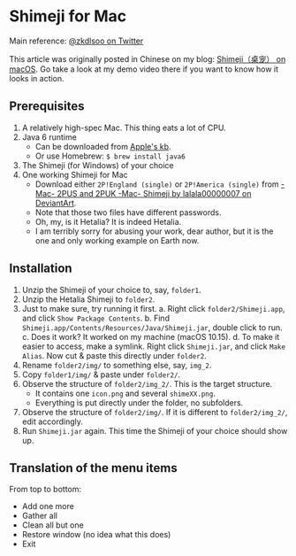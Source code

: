 # Shimeji for Mac

Main reference: [@zkdlsoo on Twitter](https://twitter.com/zkdlsoo/status/986176637946359808)

This article was originally posted in Chinese on my blog: [Shimeji（桌宠） on macOS](https://blog.loikein.one/2021/02/shimeji-on-macos.html). Go take a look at my demo video there if you want to know how it looks in action.

## Prerequisites

1. A relatively high-spec Mac. This thing eats a lot of CPU.
1. Java 6 runtime
    - Can be downloaded from [Apple's kb](https://support.apple.com/kb/DL1572?locale=en_US).
    - Or use Homebrew: `$ brew install java6`
1. The Shimeji (for Windows) of your choice
1. One working Shimeji for Mac
    - Download either `2P!England (single)` or `2P!America (single)` from [-Mac- 2PUS and 2PUK -Mac- Shimeji by lalala00000007 on DeviantArt](https://www.deviantart.com/lalala00000007/art/Mac-2PUS-and-2PUK-Mac-Shimeji-360524267).
    - Note that those two files have different passwords.
    - Oh, my, is it Hetalia? It is indeed Hetalia.
    - I am terribly sorry for abusing your work, dear author, but it is the one and only working example on Earth now.

## Installation

1. Unzip the Shimeji of your choice to, say, `folder1`.
1. Unzip the Hetalia Shimeji to `folder2`.
1. Just to make sure, try running it first.
    a. Right click `folder2/Shimeji.app`, and click `Show Package Contents`.
    b. Find `Shimeji.app/Contents/Resources/Java/Shimeji.jar`, double click to run.
    c. Does it work? It worked on my machine (macOS 10.15).
    d. To make it easier to access, make a symlink. Right click `Shimeji.jar`, and click `Make Alias`. Now cut & paste this directly under `folder2`.
1. Rename `folder2/img/` to something else, say, `img_2`.
1. Copy `folder1/img/` & paste under `folder2/`.
1. Observe the structure of `folder2/img_2/`. This is the target structure.
    - It contains one `icon.png` and several `shimeXX.png`.
    - Everything is put directly under the folder, no subfolders.
1. Observe the structure of `folder2/img/`. If it is different to `folder2/img_2/`, edit accordingly.
1. Run `Shimeji.jar` again. This time the Shimeji of your choice should show up.

## Translation of the menu items

From top to bottom:

- Add one more
- Gather all
- Clean all but one
- Restore window (no idea what this does)
- Exit
